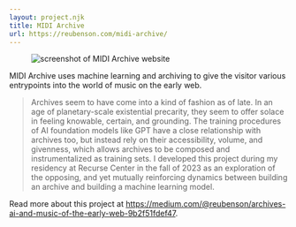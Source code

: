```yaml
---
layout: project.njk
title: MIDI Archive
url: https://reubenson.com/midi-archive/
---
```

<figure class="figure-medium">
  <img src="https://reubenson-portfolio.s3.us-east-1.amazonaws.com/assets/projects/midi-archive-screenshot.jpg" alt="screenshot of MIDI Archive website">
  <!-- <figcaption></figcaption> -->
</figure>

MIDI Archive uses machine learning and archiving to give the visitor various entrypoints into the world of music on the early web.

> Archives seem to have come into a kind of fashion as of late. In an age of planetary-scale existential precarity, they seem to offer solace in feeling knowable, certain, and grounding. The training procedures of AI foundation models like GPT have a close relationship with archives too, but instead rely on their accessibility, volume, and givenness, which allows archives to be composed and instrumentalized as training sets. I developed this project during my residency at Recurse Center in the fall of 2023 as an exploration of the opposing, and yet mutually reinforcing dynamics between building an archive and building a machine learning model.

Read more about this project at https://medium.com/@reubenson/archives-ai-and-music-of-the-early-web-9b2f51fdef47.